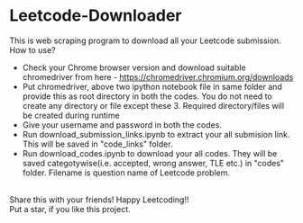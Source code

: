 # Leetcode-Downloader

This is web scraping program to download all your Leetcode submission.
<br />
How to use?
- Check your Chrome browser version and download suitable chromedriver from here - https://chromedriver.chromium.org/downloads <br />
- Put chromedriver, above two ipython notebook file in same folder and provide this as root directory in both the codes. You do not need to create any directory or file except these 3. Required directory/files will be created during runtime <br />
- Give your username and password in both the codes.
- Run download_submission_links.ipynb to extract your all submision link. This will be saved in "code_links" folder.
- Run download_codes.ipynb to download your all codes. They will be saved categotywise(i.e. accepted, wrong answer, TLE etc.) in "codes" folder. Filename is question name of Leetcode problem. <br /> 

<br />
Share this with your friends! Happy Leetcoding!! <br />
Put a star, if you like this project.
